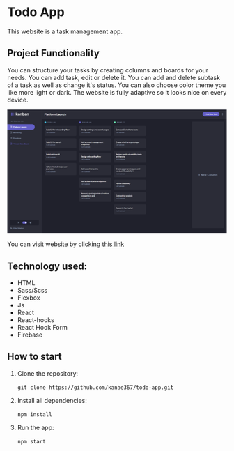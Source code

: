 # Todo App

This website is a task management app.

## Project Functionality

You can structure your tasks by creating columns and boards for your needs. You can add task, edit or delete it. You can add and delete subtask of a task as well as change it's status. You can also choose color theme you like more light or dark. The website is fully adaptive so it looks nice on every device.

![Preview](preview.png)

You can visit website by clicking [this link](https://github.com)

## Technology used:

- HTML
- Sass/Scss
- Flexbox
- Js
- React
- React-hooks
- React Hook Form
- Firebase

## How to start

1. Clone the repository:

   `git clone https://github.com/kanae367/todo-app.git`

2. Install all dependencies:

   `npm install`

3. Run the app:

   `npm start`
